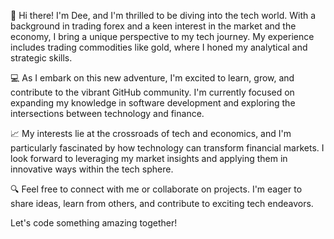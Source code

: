👋 Hi there! I'm Dee, and I'm thrilled to be diving into the tech world. With a background in trading forex and a keen interest in the market and the economy, I bring a unique perspective to my tech journey. My experience includes trading commodities like gold, where I honed my analytical and strategic skills.

💻 As I embark on this new adventure, I'm excited to learn, grow, and contribute to the vibrant GitHub community. I'm currently focused on expanding my knowledge in software development and exploring the intersections between technology and finance.

📈 My interests lie at the crossroads of tech and economics, and I'm particularly fascinated by how technology can transform financial markets. I look forward to leveraging my market insights and applying them in innovative ways within the tech sphere.

🔍 Feel free to connect with me or collaborate on projects. I'm eager to share ideas, learn from others, and contribute to exciting tech endeavors.

Let's code something amazing together!
<!--
**DagyeOB/Dagyeob** is a ✨ _special_ ✨ repository because its `README.md` (this file) appears on your GitHub profile.

Here are some ideas to get you started:

- 🔭 I’m currently working on ...
- 🌱 I’m currently learning ...
- 👯 I’m looking to collaborate on ...
- 🤔 I’m looking for help with ...
- 💬 Ask me about ...
- 📫 How to reach me: ...
- 😄 Pronouns: ...
- ⚡ Fun fact: ...
-->
